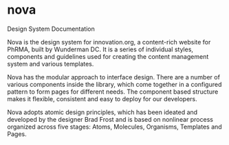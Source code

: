 # nova
Design System Documentation

Nova is the design system for innovation.org, a content-rich website for PhRMA, built by Wunderman DC. It is a series of individual styles, components and guidelines used for creating the content management system and various templates. 

Nova has the modular approach to interface design. There are a number of various components inside the library, which come together in a configured pattern to form pages for different needs. The component based structure makes it flexible, consistent and easy to deploy for our developers. 

Nova adopts atomic design principles, which has been ideated and developed by the designer Brad Frost and is based on nonlinear process organized across five stages: Atoms, Molecules, Organisms, Templates and Pages. 
